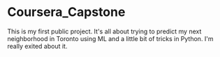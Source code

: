 # Coursera_Capstone
This is my first public project. It's all about trying to predict my next neighborhood in Toronto using ML and a little bit of tricks in Python. I'm really exited about it.
